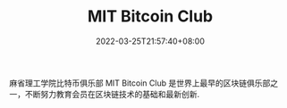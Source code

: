 ﻿---
weight: 
title: "MIT Bitcoin Club"
description: "麻省理工学院比特币俱乐部 MIT Bitcoin Club 是世界上最早的区块链俱乐部之一，不断努力教育会员在区块链技术的基础和最新创新."
date: 2022-03-25T21:57:40+08:00
lastmod: 2022-03-25T16:45:40+08:00
draft: false
authors: ["Metabd"]
featuredImage: "mit-bitcoin-club.jpg"
link: ""
tags: ["元宇宙社区","MIT Bitcoin Club"]
categories: ["navigation"]
navigation: ["元宇宙社区"]
lightgallery: true
toc: true
pinned: false
recommend: false
recommend1: false
---
麻省理工学院比特币俱乐部 MIT Bitcoin Club 是世界上最早的区块链俱乐部之一，不断努力教育会员在区块链技术的基础和最新创新.
